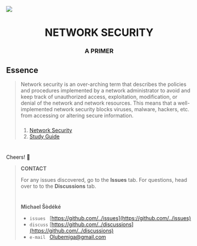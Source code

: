 <!--
[ file: README.md ] =======================================================================

[ description     ] -----------------------------------------------------------------------

	.md file containing educational material for network security.

[ explanation     ] -----------------------------------------------------------------------

	the purpose of this .md file is to be a primer on network security. it is divided into
	mechanics, applications, and concepts. mechanics focuses on technique, applications
	focuses on practical use cases, and concepts focuses on theory. each are designed to
	help beginners gradually become well versed in network security.
-->

<!--banner: [1920 x 620]-->
<img src="https://www.littlesun365.com/assets/uploads/1920x620/2018030709120852305.jpg"/>
<h1 align="center"> NETWORK SECURITY </h1>
<h3 align="center"> A PRIMER </h2>

<!--essence-->
## Essence

> Network security is an over-arching term that describes the policies and procedures implemented by a network administrator
> to avoid and keep track of unauthorized access, exploitation, modification, or denial of the network and network resources.
> This means that a well-implemented network security blocks viruses, malware, hackers, etc. from accessing or altering secure
> information.
>
> ###
>
> 1. [Network Security](https://www.techopedia.com/definition/24783/network-security)
> 2. [Study Guide](https://michael-sodeke.gitbook.io/eng-cmp-network-security/)

#

<!--contact-->
Cheers! 👋
> **CONTACT**
>
> For any issues discovered, go to the **Issues** tab. For questions, head over to
> to the **Discussions** tab.
> #
> **Michael Šòdéké**
> - `issues ` [https://github.com/../issues](https://github.com/../issues)
> - `discuss` [https://github.com/../discussions](https://github.com/../discussions)
> - `e-mail ` Olubemiga@gmail.com
